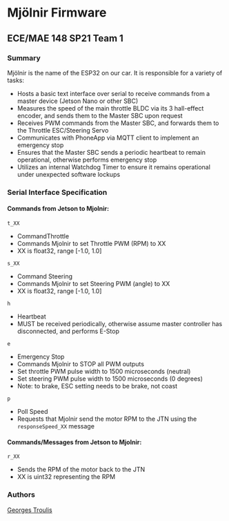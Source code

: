 # Mjölnir Firmware

## ECE/MAE 148 SP21 Team 1

### Summary

Mjölnir is the name of the ESP32 on our car. It is responsible for a variety of tasks:
- Hosts a basic text interface over serial to receive commands from a master device (Jetson Nano or other SBC)
- Measures the speed of the main throttle BLDC via its 3 hall-effect encoder, and sends them to the Master SBC upon request
- Receives PWM commands from the Master SBC, and forwards them to the Throttle ESC/Steering Servo
- Communicates with PhoneApp via MQTT client to implement an emergency stop
- Ensures that the Master SBC sends a periodic heartbeat to remain operational, otherwise performs emergency stop
- Utilizes an internal Watchdog Timer to ensure it remains operational under unexpected software lockups

### Serial Interface Specification

#### Commands from Jetson to Mjolnir:
  
`t_XX`
* CommandThrottle
* Commands Mjolnir to set Throttle PWM (RPM) to XX
* XX is float32, range [-1.0, 1.0]

`s_XX`
* Command Steering
* Commands Mjolnir to set Steering PWM (angle) to XX
* XX is float32, range [-1.0, 1.0]

`h`
* Heartbeat
* MUST be received periodically, otherwise assume master controller has disconnected, and performs E-Stop

`e`
* Emergency Stop
* Commands Mjolnir to STOP all PWM outputs
* Set throttle PWM pulse width to 1500 microseconds (neutral)
* Set steering PWM pulse width to 1500 microseconds (0 degrees)
* Note: to brake, ESC setting needs to be brake, not coast

`p`
* Poll Speed
* Requests that Mjolnir send the motor RPM to the JTN using the `responseSpeed_XX` message

#### Commands/Messages from Jetson to Mjolnir:
`r_XX`
* Sends the RPM of the motor back to the JTN
* XX is uint32 representing the RPM

### Authors
[Georges Troulis](https://github.com/ayilay)
